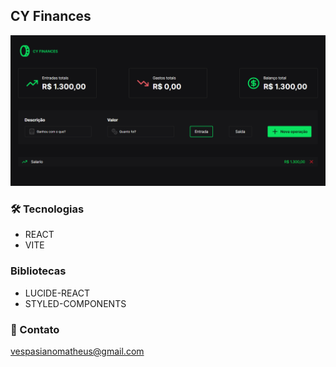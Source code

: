 ## CY Finances

![preview](./.github/preview1.png)

### 🛠 Tecnologias

- REACT
- VITE

### Bibliotecas

- LUCIDE-REACT
- STYLED-COMPONENTS

### 📩 Contato

vespasianomatheus@gmail.com
